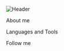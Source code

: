 ![Header](https://github.com/MMII0220/Summary/blob/main/assets/name.jpg)

About me

Languages and Tools

Follow me
